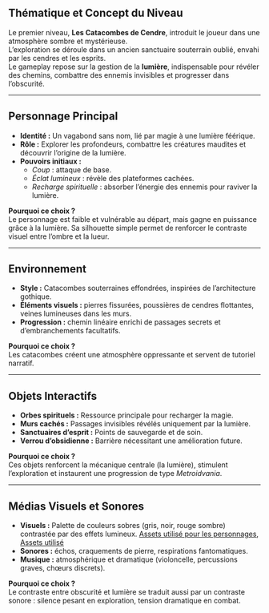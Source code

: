 ## Thématique et Concept du Niveau
Le premier niveau, **Les Catacombes de Cendre**, introduit le joueur dans une atmosphère sombre et mystérieuse.  
L’exploration se déroule dans un ancien sanctuaire souterrain oublié, envahi par les cendres et les esprits.  
Le gameplay repose sur la gestion de la **lumière**, indispensable pour révéler des chemins, combattre des ennemis invisibles et progresser dans l’obscurité.  

---

## Personnage Principal
- **Identité :** Un vagabond sans nom, lié par magie à une lumière féérique.  
- **Rôle :** Explorer les profondeurs, combattre les créatures maudites et découvrir l’origine de la lumière.  
- **Pouvoirs initiaux :**  
  - *Coup* : attaque de base.  
  - *Éclat lumineux* : révèle des plateformes cachées.  
  - *Recharge spirituelle* : absorber l’énergie des ennemis pour raviver la lumière.  

**Pourquoi ce choix ?**  
Le personnage est faible et vulnérable au départ, mais gagne en puissance grâce à la lumière. Sa silhouette simple permet de renforcer le contraste visuel entre l’ombre et la lueur.  

---

## Environnement
- **Style :** Catacombes souterraines effondrées, inspirées de l’architecture gothique.  
- **Éléments visuels :** pierres fissurées, poussières de cendres flottantes, veines lumineuses dans les murs.  
- **Progression :** chemin linéaire enrichi de passages secrets et d’embranchements facultatifs.  

**Pourquoi ce choix ?**  
Les catacombes créent une atmosphère oppressante et servent de tutoriel narratif.  

---

## Objets Interactifs
- **Orbes spirituels :** Ressource principale pour recharger la magie.  
- **Murs cachés :** Passages invisibles révélés uniquement par la lumière.  
- **Sanctuaires d’esprit :** Points de sauvegarde et de soin.  
- **Verrou d’obsidienne :** Barrière nécessitant une amélioration future.  

**Pourquoi ce choix ?**  
Ces objets renforcent la mécanique centrale (la lumière), stimulent l’exploration et instaurent une progression de type *Metroidvania*.  

---

## Médias Visuels et Sonores
- **Visuels :** Palette de couleurs sobres (gris, noir, rouge sombre) contrastée par des effets lumineux. [Assets utilisé pour les personnages](https://www.kenney.nl/assets/roguelike-characters), [Assets utilisé](https://www.kenney.nl/assets/micro-roguelike) 
- **Sonores :** échos, craquements de pierre, respirations fantomatiques.  
- **Musique :** atmosphérique et dramatique (violoncelle, percussions graves, chœurs discrets).  

**Pourquoi ce choix ?**  
Le contraste entre obscurité et lumière se traduit aussi par un contraste sonore : silence pesant en exploration, tension dramatique en combat.  
